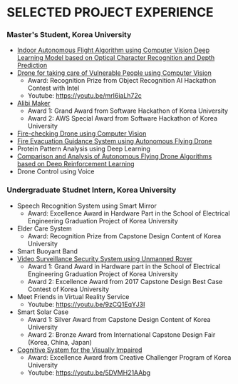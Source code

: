 # SELECTED PROJECT EXPERIENCE

### Master's Student, Korea University

- [Indoor Autonomous Flight Algorithm using Computer Vision Deep Learning Model based on Optical Character Recognition and Depth Prediction](Researches/master-thesis.md)
- [Drone for taking care of Vulnerable People using Computer Vision](Researches/patrol-drone-for-vulnerable-people.md)
  - Award: Recognition Prize from Object Recognition AI Hackathon Contest with Intel
  - Youtube: https://youtu.be/mrI6iaLh72c
- [Alibi Maker](Researches/alibi-maker.md)
  - Award 1: Grand Award from Software Hackathon of Korea University
  - Award 2: AWS Special Award from Software Hackathon of Korea University
- [Fire-checking Drone using Computer Vision](Researches/fire-checking-drone.md)
- [Fire Evacuation Guidance System using Autonomous Flying Drone](Researches/fire-evacuation-system.md)
- Protein Pattern Analysis using Deep Learning
- [Comparison and Analysis of Autonomous Flying Drone Algorithms based on Deep Reinforcement Learning](Researches/comparing-deep-rl-models-for-autonomous-flight.md)
- Drone Control using Voice

### Undergraduate Studnet Intern, Korea University

- Speech Recognition System using Smart Mirror
  - Award: Excellence Award in Hardware Part in the School of Electrical Engineering Graduation Project of Korea University
- Elder Care System
  - Award: Recognition Prize from Capstone Design Content of Korea University
- Smart Buoyant Band
- [Video Surveillance Security System using Unmanned Rover](Researches/patrol-and-video-surveillance-system.md)
  - Award 1: Grand Award in Hardware part in the School of Electrical Engineering Graduation Project of Korea University
  - Award 2: Excellence Award from 2017 Capstone Design Best Case Contest of Korea University
- Meet Friends in Virtual Reality Service
  - Youtube: https://youtu.be/9zCQ1EqYJ3I
- Smart Solar Case
  - Award 1: Silver Award from Capstone Design Content of Korea University
  - Award 2: Bronze Award from International Capstone Design Fair (Korea, China, Japan)
- [Cognitive System for the Visually Impaired](Researches/cognitive-system-for-visually-impaired.md)
  - Award: Excellence Award from Creative Challenger Program of Korea University
  - Youtube: https://youtu.be/5DVMH21AAbg
